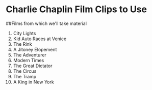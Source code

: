 # Charlie Chaplin Film Clips to Use
##Films from which we'll take material
1. City Lights
2. Kid Auto Races at Venice
3. The Rink
4. A Jitoney Elopement
5. The Adventurer
6. Modern Times
7. The Great Dictator
8. The Circus
9. The Tramp
10. A King in New York
